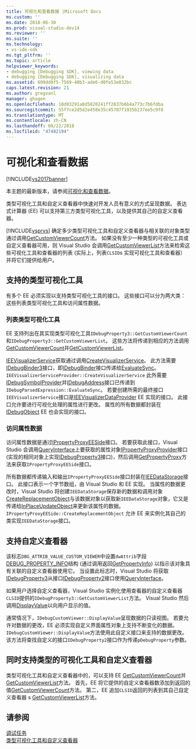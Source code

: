 ```yaml
---
title: 可视化和查看数据 |Microsoft Docs
ms.custom: ''
ms.date: 2018-06-30
ms.prod: visual-studio-dev14
ms.reviewer: ''
ms.suite: ''
ms.technology:
- vs-ide-sdk
ms.tgt_pltfrm: ''
ms.topic: article
helpviewer_keywords:
- debugging [Debugging SDK], viewing data
- debugging [Debugging SDK], visualizing data
ms.assetid: 699dd0f5-7569-40b3-ade6-d0fe53e832bc
caps.latest.revision: 21
ms.author: gregvanl
manager: ghogen
ms.openlocfilehash: 10d83291a8d5820241ff2837b6b4a773c7b6fdba
ms.sourcegitcommit: 55f7ce2d5d2e458e35c45787f1935b237ee5c9f8
ms.translationtype: MT
ms.contentlocale: zh-CN
ms.lasthandoff: 08/22/2018
ms.locfileid: "47482194"
---
```

# <a name="visualizing-and-viewing-data"></a>可视化和查看数据
[!INCLUDE[vs2017banner](../../includes/vs2017banner.md)]

本主题的最新版本，请参阅[可视化和查看数据](https://docs.microsoft.com/visualstudio/extensibility/debugger/visualizing-and-viewing-data)。  
  
类型可视化工具和自定义查看器中快速对开发人员有意义的方式呈现数据。 表达式计算器 (EE) 可以支持第三方类型可视化工具，以及提供其自己的自定义查看器。  
  
 [!INCLUDE[vsprvs](../../includes/vsprvs-md.md)] 确定多少类型可视化工具和自定义查看器与相关联的对象类型通过调用[GetCustomViewerCount](../../extensibility/debugger/reference/idebugproperty3-getcustomviewercount.md)方法。 如果没有至少一种类型的可视化工具或自定义查看器可用，则 Visual Studio 会调用[GetCustomViewerList](../../extensibility/debugger/reference/idebugproperty3-getcustomviewerlist.md)方法来检索这些可视化工具和查看器的列表 (实际上，列表`CLSID`s 实现可视化工具和查看器） 并将它们提供给用户。  
  
## <a name="supporting-type-visualizers"></a>支持的类型可视化工具  
 有多个 EE 必须实现以支持类型可视化工具的接口。 这些接口可以分为两大类： 这些列表类型可视化工具和访问属性数据。  
  
### <a name="listing-type-visualizers"></a>列表类型可视化工具  
 EE 支持列出在其实现类型可视化工具`IDebugProperty3::GetCustomViewerCount`和`IDebugProperty3::GetCustomViewerList`。 这些方法将传递到相应的方法调用[GetCustomViewerCount](../../extensibility/debugger/reference/ieevisualizerservice-getcustomviewercount.md)并[GetCustomViewerList](../../extensibility/debugger/reference/ieevisualizerservice-getcustomviewerlist.md)。  
  
 [IEEVisualizerService](../../extensibility/debugger/reference/ieevisualizerservice.md)获取通过调用[CreateVisualizerService](../../extensibility/debugger/reference/ieevisualizerserviceprovider-createvisualizerservice.md)。 此方法需要[IDebugBinder3](../../extensibility/debugger/reference/idebugbinder3.md)接口，即[IDebugBinder](../../extensibility/debugger/reference/idebugbinder.md)接口传递给[EvaluateSync](../../extensibility/debugger/reference/idebugparsedexpression-evaluatesync.md)。 `IEEVisualizerServiceProvider::CreateVisualizerService` 此外需要[IDebugSymbolProvider](../../extensibility/debugger/reference/idebugsymbolprovider.md)并[IDebugAddress](../../extensibility/debugger/reference/idebugaddress.md)接口已传递到`IDebugParsedExpression::EvaluateSync`。 若要创建所需的最终接口`IEEVisualizerService`接口是[IEEVisualizerDataProvider](../../extensibility/debugger/reference/ieevisualizerdataprovider.md) EE 实现的接口。 此接口允许要进行可视化处理的属性进行更改。 属性的所有数据都封装在[IDebugObject](../../extensibility/debugger/reference/idebugobject.md) EE 也会实现的接口。  
  
### <a name="accessing-property-data"></a>访问属性数据  
 访问属性数据是通过[IPropertyProxyEESide](../../extensibility/debugger/reference/ipropertyproxyeeside.md)接口。 若要获取此接口，Visual Studio 会调用[QueryInterface](http://msdn.microsoft.com/library/62fce95e-aafa-4187-b50b-e6611b74c3b3)上要获取的属性对象[IPropertyProxyProvider](../../extensibility/debugger/reference/ipropertyproxyprovider.md)接口 (实现的相同对象上实现[IDebugProperty3](../../extensibility/debugger/reference/idebugproperty3.md)接口)，然后调用[GetPropertyProxy](../../extensibility/debugger/reference/ipropertyproxyprovider-getpropertyproxy.md)方法来获取`IPropertyProxyEESide`接口。  
  
 所有数据都传递输入和输出`IPropertyProxyEESide`接口封装在[IEEDataStorage](../../extensibility/debugger/reference/ieedatastorage.md)接口。 此接口表示一个字节数组，由 Visual Studio 和 EE 实现。 当属性的数据更改时，Visual Studio 将创建`IEEDataStorage`保存新的数据和调用对象[CreateReplacementObject](../../extensibility/debugger/reference/ipropertyproxyeeside-createreplacementobject.md)与该数据对象以获取新`IEEDataStorage`对象，它又是传递给[InPlaceUpdateObject](../../extensibility/debugger/reference/ipropertyproxyeeside-inplaceupdateobject.md)来更新该属性的数据。 `IPropertyProxyEESide::CreateReplacementObject` 允许 EE 来实例化其自己的类实现`IEEDataStorage`接口。  
  
## <a name="supporting-custom-viewers"></a>支持自定义查看器  
 该标志`DBG_ATTRIB_VALUE_CUSTOM_VIEWER`中设置`dwAttrib`字段[DEBUG_PROPERTY_INFO](../../extensibility/debugger/reference/debug-property-info.md)结构 (通过调用返回[GetPropertyInfo](../../extensibility/debugger/reference/idebugproperty2-getpropertyinfo.md)) 以指示该对象具有关联的自定义查看器使用它。 当设置此标志时，Visual Studio 将获取[IDebugProperty3](../../extensibility/debugger/reference/idebugproperty3.md)从接口[IDebugProperty2](../../extensibility/debugger/reference/idebugproperty2.md)接口使用[QueryInterface](http://msdn.microsoft.com/library/62fce95e-aafa-4187-b50b-e6611b74c3b3)。  
  
 如果用户选择自定义查看器，Visual Studio 实例化使用查看器的自定义查看器`CLSID`提供的`IDebugProperty3::GetCustomViewerList`方法。 Visual Studio 然后调用[DisplayValue](../../extensibility/debugger/reference/idebugcustomviewer-displayvalue.md)以向用户显示的值。  
  
 通常情况下，`IDebugCustomViewer::DisplayValue`呈现数据的只读视图。 若要允许对数据的更改，EE 必须实现自定义界面属性对象上支持不断变化的数据。 `IDebugCustomViewer::DisplayValue`方法使用此自定义接口来支持的数据更改。 该方法将查找自定义的接口`IDebugProperty2`接口作为传递`pDebugProperty`参数。  
  
## <a name="supporting-both-type-visualizers-and-custom-viewers"></a>同时支持类型的可视化工具和自定义查看器  
 类型可视化工具和自定义查看器中的，可以支持 EE [GetCustomViewerCount](../../extensibility/debugger/reference/idebugproperty3-getcustomviewercount.md)并[GetCustomViewerList](../../extensibility/debugger/reference/idebugproperty3-getcustomviewerlist.md)方法。 首先，EE 将它提供的自定义查看器数添加到返回的值[GetCustomViewerCount](../../extensibility/debugger/reference/ieevisualizerservice-getcustomviewercount.md)方法。 第二，EE 追加`CLSID`返回的列表到其自己自定义查看器 s [GetCustomViewerList](../../extensibility/debugger/reference/ieevisualizerservice-getcustomviewerlist.md)方法。  
  
## <a name="see-also"></a>请参阅  
 [调试任务](../../extensibility/debugger/debugging-tasks.md)   
 [类型可视化工具和自定义查看器](../../extensibility/debugger/type-visualizer-and-custom-viewer.md)

